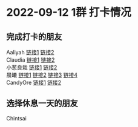 # 2022-09-12 1群 打卡情况
## 完成打卡的朋友
Aaliyah [链接1](http://mmbiz.qpic.cn/mmbiz_jpg/aBaDwGIjEcHWhiaaqc39CicuEQa014GU0NacR6bwFuN1BwSGVFGTj3J3W75wzmYpUMye5dam7N5ha0EcDaT4KibcA/0) [链接2](http://mmbiz.qpic.cn/mmbiz_jpg/aBaDwGIjEcHWhiaaqc39CicuEQa014GU0Nic0uSzmicTH9bZQiasJXMpFOKx3fCCDiaNI8nROgH7FSuQStO4Mfpzpm2w/0) <br>Claudia [链接1](http://mmbiz.qpic.cn/mmbiz_jpg/EqM704vBbWBwPBvRazSVKFYBab1lXodmT9WnQ11iaFDGR20urE1WJicibMialHzDuKRDzjNuFHUjehl5oU4HyLYSbQ/0) [链接2](http://mmbiz.qpic.cn/mmbiz_jpg/EqM704vBbWBwPBvRazSVKFYBab1lXodmicsJ7of8A3ic2gW44OxM60e8Xecib2L27PjP9GW7C0R5pHcY2tJfAiaFibQ/0) <br>小葱良栽 [链接1](http://mmbiz.qpic.cn/mmbiz_jpg/rlzCzCGMBEpRu4BpnOr1qy9SZtOGpafJkicqZTibQoNG4KI3CQbh4oW9Cte4b97kgSqJHLN2JAMnSztcXq2ibs0nA/0) [链接2](http://mmbiz.qpic.cn/mmbiz_jpg/rlzCzCGMBEpRu4BpnOr1qy9SZtOGpafJu9vbo0APbzO0GPOsGGicJMn2JLdoDe6wIBEcuPaD4254DJp4xREkgyA/0) <br>晨曦 [链接1](http://mmbiz.qpic.cn/mmbiz_jpg/4rYayDxu0jW9tkf4mKKOSicC3Vic6eARmiahrZeRfvhQer4E1zq35ozzl9cJDaKNrSRe9eUFKOPtY09tLATDzR6Tw/0) [链接2](http://mmbiz.qpic.cn/mmbiz_jpg/4rYayDxu0jW9tkf4mKKOSicC3Vic6eARmiahrZeRfvhQer4E1zq35ozzl9cJDaKNrSRe9eUFKOPtY09tLATDzR6Tw/0) [链接3](http://mmbiz.qpic.cn/mmbiz_jpg/4rYayDxu0jW9tkf4mKKOSicC3Vic6eARmiahrZeRfvhQer4E1zq35ozzl9cJDaKNrSRe9eUFKOPtY09tLATDzR6Tw/0) [链接4](http://mmbiz.qpic.cn/mmbiz_jpg/4rYayDxu0jW9tkf4mKKOSicC3Vic6eARmiaiazzL02LTZggiaFPGys0URoo432chdQwUIV41u9avBww9flxrYKOO2Jg/0) <br>CandyOre [链接1](http://mmbiz.qpic.cn/mmbiz_jpg/PibeWIRvwQib9VdbpibFKiamD89tQEJdlmD6Ot2G3NvNibb2NE7T3Gg16ISNEp1IgeJsOllMtnPGl6Ct8AicAFV3ObdA/0) [链接2](http://mmbiz.qpic.cn/mmbiz_jpg/PibeWIRvwQib9VdbpibFKiamD89tQEJdlmD6n0bDWqbia3uX0wycorOPPvQW2jQZkWZvnuJZSk1CKcbTFibRPmXDpNMg/0) <br>
## 选择休息一天的朋友
Chintsai


